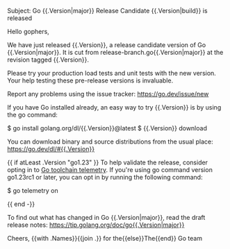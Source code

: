 Subject: Go {{.Version|major}} Release Candidate {{.Version|build}} is released

Hello gophers,

We have just released {{.Version}}, a release candidate version of Go {{.Version|major}}.
It is cut from release-branch.go{{.Version|major}} at the revision tagged {{.Version}}.

Please try your production load tests and unit tests with the new version.
Your help testing these pre-release versions is invaluable.

Report any problems using the issue tracker:
https://go.dev/issue/new

If you have Go installed already, an easy way to try {{.Version}}
is by using the go command:

$ go install golang.org/dl/{{.Version}}@latest
$ {{.Version}} download

You can download binary and source distributions from the usual place:
https://go.dev/dl/#{{.Version}}

{{ if atLeast .Version "go1.23" }}
To help validate the release, consider opting in to [Go toolchain telemetry](https://go.dev/doc/telemetry).
If you're using go command version go1.23rc1 or later, you can opt in by
running the following command:

$ go telemetry on

{{ end -}}

To find out what has changed in Go {{.Version|major}}, read the draft release notes:
https://tip.golang.org/doc/go{{.Version|major}}

Cheers,
{{with .Names}}{{join .}} for the{{else}}The{{end}} Go team

